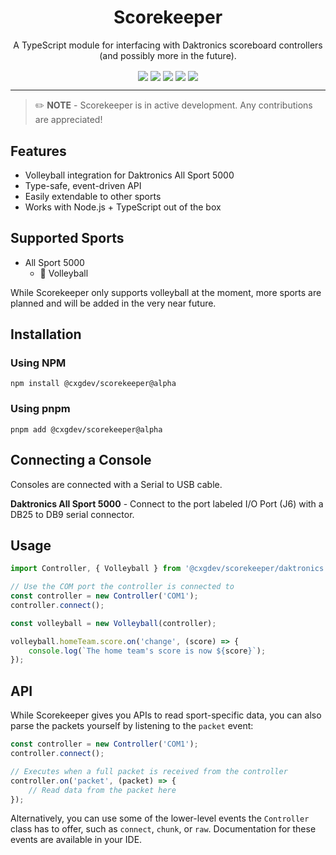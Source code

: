 <h1 align="center">
Scorekeeper
</h1>

<p align="center">A TypeScript module for interfacing with Daktronics scoreboard controllers (and possibly more in the future).</p>

<p align="center">
    <img src="https://img.shields.io/github/v/release/cxgdev/scorekeeper?include_prereleases&logo=github" align="center">
    <img src="https://img.shields.io/npm/v/%40cxgdev%2Fscorekeeper?logo=npm" align="center">
    <img src="https://img.shields.io/github/actions/workflow/status/cxgdev/scorekeeper/ci.yml?logo=github" align="center">
    <img src="https://img.shields.io/github/last-commit/cxgdev/scorekeeper?logo=github" align="center">
    <img src="https://img.shields.io/github/contributors/cxgdev/scorekeeper?logo=github" align="center">
</p>

---

> ✏️ **NOTE** - Scorekeeper is in active development. Any contributions are appreciated!

## Features

- Volleyball integration for Daktronics All Sport 5000
- Type-safe, event-driven API
- Easily extendable to other sports
- Works with Node.js + TypeScript out of the box

## Supported Sports

- All Sport 5000
    - 🏐 Volleyball

While Scorekeeper only supports volleyball at the moment, more sports are planned and will be added in the very near future.

## Installation

### Using NPM

`npm install @cxgdev/scorekeeper@alpha`

### Using pnpm

`pnpm add @cxgdev/scorekeeper@alpha`

## Connecting a Console

Consoles are connected with a Serial to USB cable.

**Daktronics All Sport 5000** - Connect to the port labeled I/O Port (J6) with a DB25 to DB9 serial connector.

## Usage

```ts
import Controller, { Volleyball } from '@cxgdev/scorekeeper/daktronics';

// Use the COM port the controller is connected to
const controller = new Controller('COM1');
controller.connect();

const volleyball = new Volleyball(controller);

volleyball.homeTeam.score.on('change', (score) => {
    console.log(`The home team's score is now ${score}`);
});
```

## API

While Scorekeeper gives you APIs to read sport-specific data, you can also parse the packets yourself by listening to the `packet` event:

```ts
const controller = new Controller('COM1');
controller.connect();

// Executes when a full packet is received from the controller
controller.on('packet', (packet) => {
    // Read data from the packet here
});
```

Alternatively, you can use some of the lower-level events the `Controller` class has to offer, such as `connect`, `chunk`, or `raw`. Documentation for these events are available in your IDE.
